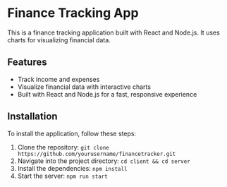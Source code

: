 # Finance Tracking App

This is a finance tracking application built with React and Node.js. It uses charts for visualizing financial data.

## Features

- Track income and expenses
- Visualize financial data with interactive charts
- Built with React and Node.js for a fast, responsive experience

## Installation

To install the application, follow these steps:

1. Clone the repository: `git clone https://github.com/yourusername/financetracker.git`
2. Navigate into the project directory: `cd client && cd server`
3. Install the dependencies: `npm install`
4. Start the server: `npm run start`
